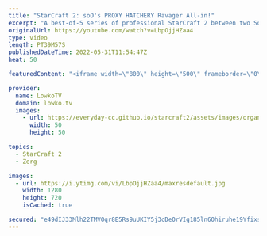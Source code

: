 ```yaml
---
title: "StarCraft 2: soO's PROXY HATCHERY Ravager All-in!"
excerpt: "A best-of-5 series of professional StarCraft 2 between two South Korean pro gamers. soO (Zerg) goes up against ByuN (Terran) as they both try to outplay each other with very clever micro and macro games.  Support my work on Patreon: https://www.patreon.com/lowkotv Become a YouTube member: https://lowko.tv/join"
originalUrl: https://youtube.com/watch?v=LbpOjjHZaa4
type: video
length: PT39M57S
publishedDateTime: 2022-05-31T11:54:47Z
heat: 50

featuredContent: "<iframe width=\"800\" height=\"500\" frameborder=\"0\" src=\"https://www.youtube.com/embed/LbpOjjHZaa4\" allow=\"accelerometer; autoplay; encrypted-media; gyroscope; picture-in-picture\" allowfullscreen></iframe>"

provider:
  name: LowkoTV
  domain: lowko.tv
  images:
    - url: https://everyday-cc.github.io/starcraft2/assets/images/organizations/lowko.tv-50x50.jpg
      width: 50
      height: 50

topics:
  - StarCraft 2
  - Zerg

images:
  - url: https://i.ytimg.com/vi/LbpOjjHZaa4/maxresdefault.jpg
    width: 1280
    height: 720
    isCached: true

secured: "e49dIJ33Mlh22TMVOqr8E5Rs9uUKIY5j3cDeOrVIg185ln6Ohiruhe19YfixsTlk9bukgTbulgrcUU0MDkS+F9Qy9FDtEeqdVWcvG6sOlDu2qeGcLIHQpU95GGxGfbkgFDsXIiDB1C9FtGv/xQgCL80PYbRieViK87iaun5imMZR/7VJmJdwSQnTDPLkJETrtPcqRG2qh3wqtj56tn3u46e1okA/v3Ym3eaW5A1oFLA8mPw8rrsI84c5f8ZsUm60ALpkbEbD7YDjYfOVArGipgP4a2h0DG0MqSVoZTznDrsl0JFDB6mqgHsKy7NyT4i0dRKuGRof6FN3pe9skz+/hRf0RZdVIb+NhW0gKKc3SZ+zUu0GpAsvhOknsQI/5a/mMJEzL3F0JhAyit4hQqQz0ZaHV3MwcgZ2s5EyXhECwgY=;13G1bWZxLpswZ8Yqtgbu8Q=="
---
```


